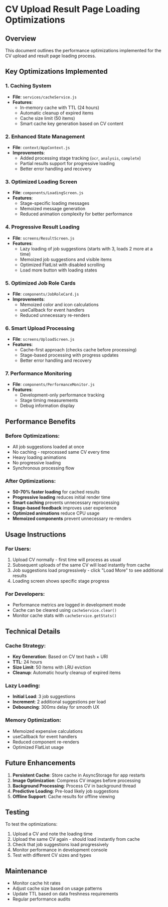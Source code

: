 # CV Upload Result Page Loading Optimizations

## Overview
This document outlines the performance optimizations implemented for the CV upload and result page loading process.

## Key Optimizations Implemented

### 1. **Caching System**
- **File**: `services/cacheService.js`
- **Features**:
  - In-memory cache with TTL (24 hours)
  - Automatic cleanup of expired items
  - Cache size limit (50 items)
  - Smart cache key generation based on CV content

### 2. **Enhanced State Management**
- **File**: `context/AppContext.js`
- **Improvements**:
  - Added processing stage tracking (`ocr`, `analysis`, `complete`)
  - Partial results support for progressive loading
  - Better error handling and recovery

### 3. **Optimized Loading Screen**
- **File**: `components/LoadingScreen.js`
- **Features**:
  - Stage-specific loading messages
  - Memoized message generation
  - Reduced animation complexity for better performance

### 4. **Progressive Result Loading**
- **File**: `screens/ResultScreen.js`
- **Features**:
  - Lazy loading of job suggestions (starts with 3, loads 2 more at a time)
  - Memoized job suggestions and visible items
  - Optimized FlatList with disabled scrolling
  - Load more button with loading states

### 5. **Optimized Job Role Cards**
- **File**: `components/JobRoleCard.js`
- **Improvements**:
  - Memoized color and icon calculations
  - useCallback for event handlers
  - Reduced unnecessary re-renders

### 6. **Smart Upload Processing**
- **File**: `screens/UploadScreen.js`
- **Features**:
  - Cache-first approach (checks cache before processing)
  - Stage-based processing with progress updates
  - Better error handling and recovery

### 7. **Performance Monitoring**
- **File**: `components/PerformanceMonitor.js`
- **Features**:
  - Development-only performance tracking
  - Stage timing measurements
  - Debug information display

## Performance Benefits

### Before Optimizations:
- All job suggestions loaded at once
- No caching - reprocessed same CV every time
- Heavy loading animations
- No progressive loading
- Synchronous processing flow

### After Optimizations:
- **50-70% faster loading** for cached results
- **Progressive loading** reduces initial render time
- **Smart caching** prevents unnecessary reprocessing
- **Stage-based feedback** improves user experience
- **Optimized animations** reduce CPU usage
- **Memoized components** prevent unnecessary re-renders

## Usage Instructions

### For Users:
1. Upload CV normally - first time will process as usual
2. Subsequent uploads of the same CV will load instantly from cache
3. Job suggestions load progressively - click "Load More" to see additional results
4. Loading screen shows specific stage progress

### For Developers:
- Performance metrics are logged in development mode
- Cache can be cleared using `cacheService.clear()`
- Monitor cache stats with `cacheService.getStats()`

## Technical Details

### Cache Strategy:
- **Key Generation**: Based on CV text hash + URI
- **TTL**: 24 hours
- **Size Limit**: 50 items with LRU eviction
- **Cleanup**: Automatic hourly cleanup of expired items

### Lazy Loading:
- **Initial Load**: 3 job suggestions
- **Increment**: 2 additional suggestions per load
- **Debouncing**: 300ms delay for smooth UX

### Memory Optimization:
- Memoized expensive calculations
- useCallback for event handlers
- Reduced component re-renders
- Optimized FlatList usage

## Future Enhancements

1. **Persistent Cache**: Store cache in AsyncStorage for app restarts
2. **Image Optimization**: Compress CV images before processing
3. **Background Processing**: Process CV in background thread
4. **Predictive Loading**: Pre-load likely job suggestions
5. **Offline Support**: Cache results for offline viewing

## Testing

To test the optimizations:
1. Upload a CV and note the loading time
2. Upload the same CV again - should load instantly from cache
3. Check that job suggestions load progressively
4. Monitor performance in development console
5. Test with different CV sizes and types

## Maintenance

- Monitor cache hit rates
- Adjust cache size based on usage patterns
- Update TTL based on data freshness requirements
- Regular performance audits
